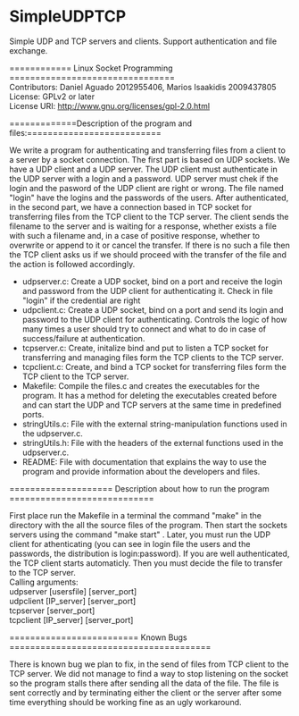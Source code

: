 SimpleUDPTCP
=============

Simple UDP and TCP servers and clients. Support authentication and file exchange.


============ Linux Socket Programming ================================  
Contributors: Daniel Aguado 2012955406, Marios Isaakidis 2009437805  
License: GPLv2 or later  
License URI: http://www.gnu.org/licenses/gpl-2.0.html


=============Description of the program and files:==========================

We write a program for authenticating and transferring files from a client to a server 
by a socket connection. The first part is based on UDP sockets. We have a UDP client and
a UDP server. The UDP client must authenticate in the UDP server with a login and a 
password. UDP server must chek if the login and the pasword of the UDP client are right 
or wrong. The file named "login" have the logins and the passwords of the users. After 
authenticated, in the second part, we have a connection based in TCP socket for transferring
files from the TCP client to the TCP server. The client sends the filename to the server
and is waiting for a response, whether exists a file with such a filename and, in a case of
positive response, whether to overwrite or append to it or cancel the transfer. If there is
no such a file then the TCP client asks us if we should proceed with the transfer of the file
and the action is followed accordingly.
*  udpserver.c: Create a UDP socket, bind on a port and receive the login and password from the 
UDP client for authenticating it. Check in file "login" if the credential are right
*  udpclient.c: Create a UDP socket, bind on a port and send its login and password to the 
UDP client for authenticating. Controls the logic of how many times a user should try
to connect and what to do in case of success/failure at authentication.
*  tcpserver.c: Create, initalize bind and put to listen a TCP socket for transferring and managing
files form the TCP clients to the TCP server.
*  tcpclient.c: Create, and bind a TCP socket for transferring files form the TCP client to the TCP
server.
*  Makefile: Compile the files.c and creates the executables for the program. It has a method for 
deleting the executables created before and can start the UDP and TCP servers at the same time
in predefined ports.
*  stringUtils.c: File with the external string-manipulation functions used in the udpserver.c.
*  stringUtils.h: File with the headers of the external functions used in the udpserver.c.
*  README: File with documentation that explains the way to use the program and provide information about
the developers and files.
	

==================== Description about how to run the program ============================

First place run the Makefile in a terminal the command "make" in the directory with the all the source files 
of the program. Then start the sockets servers using  the command "make start" . Later, you must run the
UDP client for athenticating (you can see in login file the users and the passwords, the distribution 
is login:password). If you are well authenticated, the TCP client starts automaticly. Then you must 
decide the file to transfer to the TCP server.  
Calling arguments:  
udpserver [usersfile] [server_port]  
udpclient [IP_server] [server_port]  
tcpserver [server_port]  
tcpclient [IP_server] [server_port]



========================= Known Bugs =======================================

There is known bug we plan to fix, in the send of files from TCP client to the TCP server. We did not manage
to find a way to stop listening on the socket so the program stalls there after sending all the data of the
file. The file is sent correctly and by terminating either the client or the server after some time everything
should be working fine as an ugly workaround.
